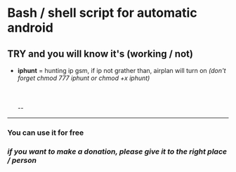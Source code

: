 # Bash / shell script for automatic android
## TRY and you will know it's (working / not)
- **iphunt** = hunting ip gsm, if ip not grather than, airplan will turn on *(don't forget chmod 777 iphunt or chmod +x iphunt)*
\
\
\
\
\--
---
### You can use it for free
### *if you want to make a donation, please give it to the right place / person*
